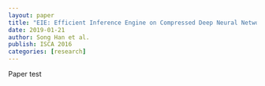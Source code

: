 ```yaml
---
layout: paper
title: "EIE: Efficient Inference Engine on Compressed Deep Neural Network"
date: 2019-01-21
author: Song Han et al.
publish: ISCA 2016
categories: [research]
---
```


Paper test